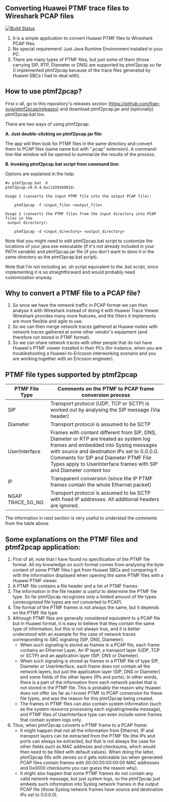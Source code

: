 ## Converting Huawei PTMF trace files to Wireshark PCAP files
[![Build Status](https://travis-ci.org/fran-ovia/ptmf2pcap.svg?branch=master)](https://travis-ci.org/fran-ovia/ptmf2pcap)

1. It is a simple application to convert Huawei PTMF files to Wireshark PCAP files.
2. No special requirement! Just Java Runtime Environment installed in your PC.
3. There are many types of PTMF files, but just some of them (those carrying SIP, RTP, Diameter or DNS) are supported by ptmf2pcap so far (I implemented ptmf2pcap because of the trace files generated by Huawei SBCs I had to deal with).

## How to use ptmf2pcap?

First o all, go to this repository's releases section (https://github.com/fran-ovia/ptmf2pcap/releases) and download ptmf2pcap.jar and (optionally) ptmf2pcap.bat too.

There are two ways of using ptmf2pcap:

**A. Just double-clicking on ptmf2pcap.jar file:**

The app will then look for PTMF files in the same directory and convert them to PCAP files (same name but with ".pcap" extension).
A command-line-like window will be opened to summarize the results of the process.

**B. Invoking ptmf2pcap.bat script from command line:**

Options are explained in the help:

```
#> ptmf2pcap.bat -h
ptmf2pcap.v0.9.4.build20160819:

Usage 1 (converts the input PTMF file into the output PCAP file):

    ptmf2pcap -f <input_file> <output_file>

Usage 2 (converts the PTMF files from the input directory into PCAP files in the
 output directory):

    ptmf2pcap -d <input_directory> <output_directory>
```

Note that you might need to edit ptmf2pcap.bat script to customize the locations of your java.exe executable (if it's not already included in your PATH variable) and ptmf2pcap.jar file (if you don't want to store it in the same directory as the ptmf2pcap.bat script).

Note that I'm not including an .sh script equivalent to the .bat script, since implementing it is so straightforward and would probably need customization anyway.

## Why to convert a PTMF file to a PCAP file?

1. So once we have the network traffic in PCAP format we can then analyse it with Wireshark instead of doing it with Huawei Trace Viewer. Wireshark provides many more features, and the filters it implements are more flexible and agile to use.
2. So we can then merge network traces gathered at Huawei nodes with network traces gathered at some other vendor's equipment (and therefore not stored in PTMF format).
3. So we can share network traces with other people that do not have Huawei's PTMF viewer installed in their PCs (for instance, when you are troubleshooting a Huawei-to-Ericsson interworking scenario and you are working together with an Ericsson engineer).

## PTMF file types supported by ptmf2pcap

| PTMF File Type | Comments on the PTMF to PCAP frame conversion process |
| -------------  |-------------|
| SIP            | Transport protocol (UDP, TCP or SCTP) is worked out by analysing the SIP message (Via header) |
| Diameter       | Transport protocol is assumed to be SCTP |
| UserInterface  | Frames with content different from SIP, DNS, Diameter or RTP are treated as system log frames and embedded into Syslog messages with source and destination IPs set to 0.0.0.0. Comments for SIP and Diameter PTMF File Types apply to UserInterface frames with SIP and Diameter content too |
| IP             | Transparent conversion (since the IP PTMF frames contain the whole Ethernet packet) |
| NGAP TRACE_5G_NG | Transport protocol is assumed to be SCTP with fixed IP addresses. All additional headers are ignored. |

The information in next section is very useful to understad the comments from the table above.

## Some explanations on the PTMF files and ptmf2pcap application:

1. First of all, note that I have found no specification of the PTMF file format. All my knowledge on such format comes from analysing the byte content of some PTMF files I got from Huawei SBCs and comparing it with the information displayed when opening the same PTMF files with a Huawei PTMF viewer.
2. A PTMF file contains a file header and a list of PTMF frames
3. The information in the file header is useful to determine the PTMF file type. So far ptmf2pcap recognizes only a limited amount of file types (unrecognized file types are not converted to PCAP).
4. The format of the PTMF frames is not always the same, but it depends on the PTMF file type
5. Although PTMF files are generally considered equivalent to a PCAP file but in Huawei format, it is easy to believe that they contain the same type of information, but this is not always true, and it is better understood with an example for the case of network traces corresponding to SBC signaling (SIP, DNS, Diameter):
   * When such signaling is stored as frames in a PCAP file, each frame contains an Ethernet Layer, An IP layer, a transport layer (UDP, TCP or SCTP) and an application layer (SIP, DNS or Diameter).
   * When such signaling is stored as frames in a PTMF file of type SIP, Diameter or UserInterface, each frame does not contain all the network layers, but just the application layer (SIP, DNS or Diameter) and some fields of the other layers (IPs and ports). In other words, there is a part of the information from each network packet that is not stored in the PTMF file. This is probably the reason why Huawei does not offer (as far as I know) PTMF to PCAP conversion for these file types, and was the reason for this ptmf2pcap being created.
   * The frames in PTMF files can also contain system information (such as the system resource processing each signaling/media message), and PTMF files of UserInterface type can even include some frames that contain system logs only.
6. Thus, when ptmf2pcap converts a PTMF frame to a PCAP frame:
   * It might happen that not all the information from Ethernet, IP and transport layers can be extracted from the PTMF file (the IPs and ports can always be extracted, but that is not always the case for other fields such as MAC addreses and checksums, which would then need to be filled with default values). When doing the latter, ptmf2pcap fills with zeroes so it gets noticeable (so when generated PCAP files contain frames with 00:00:00:00:00:00 MAC addresses and 0x0000 checksums you can guess the reason why).
   * It might also happen that some PTMF frames do not contain any valid network message, but just system logs, so the ptmf2pcap just embeds such information into Syslog network frames in the output PCAP file (those Syslog network frames have source and destination IPs set to 0.0.0.0).
